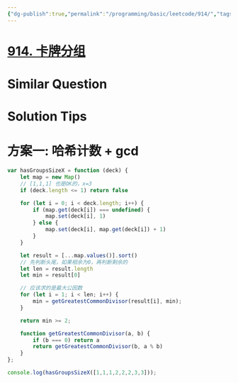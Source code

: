 ```yaml
---
{"dg-publish":true,"permalink":"/programming/basic/leetcode/914/","tags":["leetcode/hash-table/count","leetcode/math/gcd"]}
---
```



# [914. 卡牌分组](https://leetcode.cn/problems/x-of-a-kind-in-a-deck-of-cards/)

# Similar Question

# Solution Tips

# 方案一: 哈希计数 + gcd

```js
var hasGroupsSizeX = function (deck) {
    let map = new Map()
    // [1,1,1] 也是OK的，x=3
    if (deck.length <= 1) return false

    for (let i = 0; i < deck.length; i++) {
        if (map.get(deck[i]) === undefined) {
            map.set(deck[i], 1)
        } else {
            map.set(deck[i], map.get(deck[i]) + 1)
        }
    }

    let result = [...map.values()].sort()
    // 先判断头尾，如果相余为0，再判断剩余的
    let len = result.length
    let min = result[0]

    // 应该求的是最大公因数
    for (let i = 1; i < len; i++) {
        min = getGreatestCommonDivisor(result[i], min);
    }

    return min >= 2;

    function getGreatestCommonDivisor(a, b) {
        if (b === 0) return a
        return getGreatestCommonDivisor(b, a % b)
    }
};

console.log(hasGroupsSizeX([1,1,1,2,2,2,3,3]));

```
